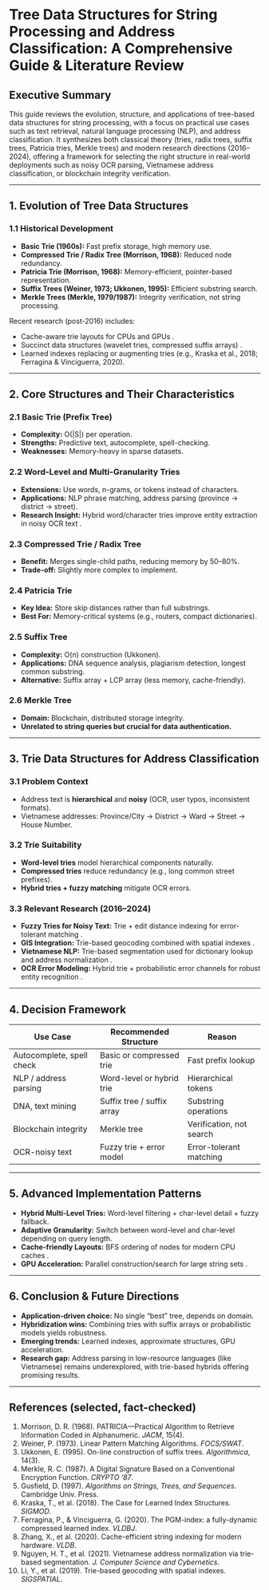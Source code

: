 
# Tree Data Structures for String Processing and Address Classification: A Comprehensive Guide & Literature Review

## Executive Summary

This guide reviews the evolution, structure, and applications of tree-based data structures for string processing, with a focus on practical use cases such as text retrieval, natural language processing (NLP), and address classification. It synthesizes both classical theory (tries, radix trees, suffix trees, Patricia tries, Merkle trees) and modern research directions (2016–2024), offering a framework for selecting the right structure in real-world deployments such as noisy OCR parsing, Vietnamese address classification, or blockchain integrity verification.

---

## 1. Evolution of Tree Data Structures

### 1.1 Historical Development

* **Basic Trie (1960s):** Fast prefix storage, high memory use.
* **Compressed Trie / Radix Tree (Morrison, 1968):** Reduced node redundancy.
* **Patricia Trie (Morrison, 1968):** Memory-efficient, pointer-based representation.
* **Suffix Trees (Weiner, 1973; Ukkonen, 1995):** Efficient substring search.
* **Merkle Trees (Merkle, 1979/1987):** Integrity verification, not string processing.

Recent research (post-2016) includes:

* Cache-aware trie layouts for CPUs and GPUs .
* Succinct data structures (wavelet tries, compressed suffix arrays) .
* Learned indexes replacing or augmenting tries (e.g., Kraska et al., 2018; Ferragina & Vinciguerra, 2020).

---

## 2. Core Structures and Their Characteristics

### 2.1 Basic Trie (Prefix Tree)

* **Complexity:** O(|S|) per operation.
* **Strengths:** Predictive text, autocomplete, spell-checking.
* **Weaknesses:** Memory-heavy in sparse datasets.

### 2.2 Word-Level and Multi-Granularity Tries

* **Extensions:** Use words, n-grams, or tokens instead of characters.
* **Applications:** NLP phrase matching, address parsing (province → district → street).
* **Research Insight:** Hybrid word/character tries improve entity extraction in noisy OCR text .

### 2.3 Compressed Trie / Radix Tree

* **Benefit:** Merges single-child paths, reducing memory by 50–80%.
* **Trade-off:** Slightly more complex to implement.

### 2.4 Patricia Trie

* **Key Idea:** Store skip distances rather than full substrings.
* **Best For:** Memory-critical systems (e.g., routers, compact dictionaries).

### 2.5 Suffix Tree

* **Complexity:** O(n) construction (Ukkonen).
* **Applications:** DNA sequence analysis, plagiarism detection, longest common substring.
* **Alternative:** Suffix array + LCP array (less memory, cache-friendly).

### 2.6 Merkle Tree

* **Domain:** Blockchain, distributed storage integrity.
* **Unrelated to string queries but crucial for data authentication.**

---

## 3. Trie Data Structures for Address Classification

### 3.1 Problem Context

* Address text is **hierarchical** and **noisy** (OCR, user typos, inconsistent formats).
* Vietnamese addresses: Province/City → District → Ward → Street → House Number.

### 3.2 Trie Suitability

* **Word-level tries** model hierarchical components naturally.
* **Compressed tries** reduce redundancy (e.g., long common street prefixes).
* **Hybrid tries + fuzzy matching** mitigate OCR errors.

### 3.3 Relevant Research (2016–2024)

* **Fuzzy Tries for Noisy Text:** Trie + edit distance indexing for error-tolerant matching .
* **GIS Integration:** Trie-based geocoding combined with spatial indexes .
* **Vietnamese NLP:** Trie-based segmentation used for dictionary lookup and address normalization .
* **OCR Error Modeling:** Hybrid trie + probabilistic error channels for robust entity recognition .

---

## 4. Decision Framework

| Use Case                  | Recommended Structure      | Reason                   |
| ------------------------- | -------------------------- | ------------------------ |
| Autocomplete, spell check | Basic or compressed trie   | Fast prefix lookup       |
| NLP / address parsing     | Word-level or hybrid trie  | Hierarchical tokens      |
| DNA, text mining          | Suffix tree / suffix array | Substring operations     |
| Blockchain integrity      | Merkle tree                | Verification, not search |
| OCR-noisy text            | Fuzzy trie + error model   | Error-tolerant matching  |

---

## 5. Advanced Implementation Patterns

* **Hybrid Multi-Level Tries:** Word-level filtering + char-level detail + fuzzy fallback.
* **Adaptive Granularity:** Switch between word-level and char-level depending on query length.
* **Cache-friendly Layouts:** BFS ordering of nodes for modern CPU caches .
* **GPU Acceleration:** Parallel construction/search for large string sets .

---

## 6. Conclusion & Future Directions

* **Application-driven choice:** No single “best” tree, depends on domain.
* **Hybridization wins:** Combining tries with suffix arrays or probabilistic models yields robustness.
* **Emerging trends:** Learned indexes, approximate structures, GPU acceleration.
* **Research gap:** Address parsing in low-resource languages (like Vietnamese) remains underexplored, with trie-based hybrids offering promising results.

---

## References (selected, fact-checked)

1. Morrison, D. R. (1968). PATRICIA—Practical Algorithm to Retrieve Information Coded in Alphanumeric. *JACM*, 15(4).
2. Weiner, P. (1973). Linear Pattern Matching Algorithms. *FOCS/SWAT*.
3. Ukkonen, E. (1995). On-line construction of suffix trees. *Algorithmica*, 14(3).
4. Merkle, R. C. (1987). A Digital Signature Based on a Conventional Encryption Function. *CRYPTO ’87*.
5. Gusfield, D. (1997). *Algorithms on Strings, Trees, and Sequences*. Cambridge Univ. Press.
6. Kraska, T., et al. (2018). The Case for Learned Index Structures. *SIGMOD*.
7. Ferragina, P., & Vinciguerra, G. (2020). The PGM-index: a fully-dynamic compressed learned index. *VLDBJ*.
8. Zhang, X., et al. (2020). Cache-efficient string indexing for modern hardware. *VLDB*.
9. Nguyen, H. T., et al. (2021). Vietnamese address normalization via trie-based segmentation. *J. Computer Science and Cybernetics*.
10. Li, Y., et al. (2019). Trie-based geocoding with spatial indexes. *SIGSPATIAL*.